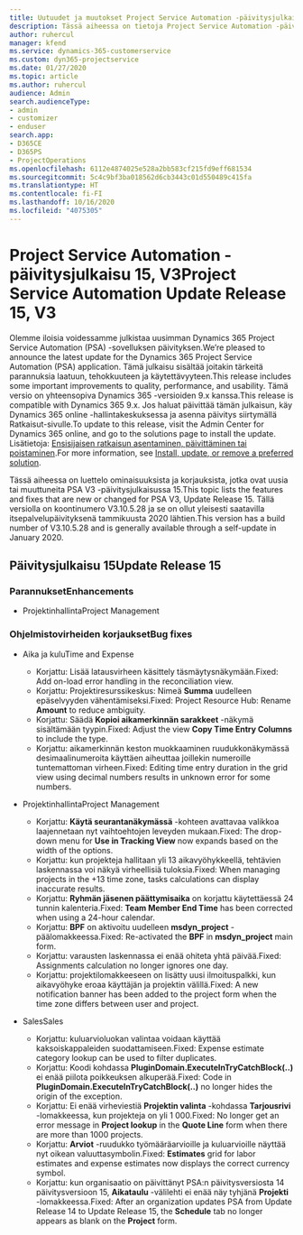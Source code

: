 ```yaml
---
title: Uutuudet ja muutokset Project Service Automation -päivitysjulkaisussa 15, V3
description: Tässä aiheessa on tietoja Project Service Automation -päivitysversion 15, V3:n uusista ominaisuuksista.
author: ruhercul
manager: kfend
ms.service: dynamics-365-customerservice
ms.custom: dyn365-projectservice
ms.date: 01/27/2020
ms.topic: article
ms.author: ruhercul
audience: Admin
search.audienceType:
- admin
- customizer
- enduser
search.app:
- D365CE
- D365PS
- ProjectOperations
ms.openlocfilehash: 6112e4874025e528a2bb583cf215fd9eff681534
ms.sourcegitcommit: 5c4c9bf3ba018562d6cb3443c01d550489c415fa
ms.translationtype: HT
ms.contentlocale: fi-FI
ms.lasthandoff: 10/16/2020
ms.locfileid: "4075305"
---
```

# <a name="project-service-automation-update-release-15-v3"></a><span data-ttu-id="8872d-103">Project Service Automation -päivitysjulkaisu 15, V3</span><span class="sxs-lookup"><span data-stu-id="8872d-103">Project Service Automation Update Release 15, V3</span></span>

<span data-ttu-id="8872d-104">Olemme iloisia voidessamme julkistaa uusimman Dynamics 365 Project Service Automation (PSA) -sovelluksen päivityksen.</span><span class="sxs-lookup"><span data-stu-id="8872d-104">We’re pleased to announce the latest update for the Dynamics 365 Project Service Automation (PSA) application.</span></span> <span data-ttu-id="8872d-105">Tämä julkaisu sisältää joitakin tärkeitä parannuksia laatuun, tehokkuuteen ja käytettävyyteen.</span><span class="sxs-lookup"><span data-stu-id="8872d-105">This release includes some important improvements to quality, performance, and usability.</span></span> <span data-ttu-id="8872d-106">Tämä versio on yhteensopiva Dynamics 365 -versioiden 9.x kanssa.</span><span class="sxs-lookup"><span data-stu-id="8872d-106">This release is compatible with Dynamics 365 9.x.</span></span> <span data-ttu-id="8872d-107">Jos haluat päivittää tämän julkaisun, käy Dynamics 365 online -hallintakeskuksessa ja asenna päivitys siirtymällä Ratkaisut-sivulle.</span><span class="sxs-lookup"><span data-stu-id="8872d-107">To update to this release, visit the Admin Center for Dynamics 365 online, and go to the solutions page to install the update.</span></span> <span data-ttu-id="8872d-108">Lisätietoja: [Ensisijaisen ratkaisun asentaminen, päivittäminen tai poistaminen](https://docs.microsoft.com/power-platform/admin/install-remove-preferred-solution).</span><span class="sxs-lookup"><span data-stu-id="8872d-108">For more information, see [Install, update, or remove a preferred solution](https://docs.microsoft.com/power-platform/admin/install-remove-preferred-solution).</span></span>

<span data-ttu-id="8872d-109">Tässä aiheessa on luettelo ominaisuuksista ja korjauksista, jotka ovat uusia tai muuttuneita PSA V3 -päivitysjulkaisussa 15.</span><span class="sxs-lookup"><span data-stu-id="8872d-109">This topic lists the features and fixes that are new or changed for PSA V3, Update Release 15.</span></span> <span data-ttu-id="8872d-110">Tällä versiolla on koontinumero V3.10.5.28 ja se on ollut yleisesti saatavilla itsepalvelupäivityksenä tammikuusta 2020 lähtien.</span><span class="sxs-lookup"><span data-stu-id="8872d-110">This version has a build number of V3.10.5.28 and is generally available through a self-update in January 2020.</span></span>

## <a name="update-release-15"></a><span data-ttu-id="8872d-111">Päivitysjulkaisu 15</span><span class="sxs-lookup"><span data-stu-id="8872d-111">Update Release 15</span></span> 

### <a name="enhancements"></a><span data-ttu-id="8872d-112">Parannukset</span><span class="sxs-lookup"><span data-stu-id="8872d-112">Enhancements</span></span>

- <span data-ttu-id="8872d-113">Projektinhallinta</span><span class="sxs-lookup"><span data-stu-id="8872d-113">Project Management</span></span>

### <a name="bug-fixes"></a><span data-ttu-id="8872d-114">Ohjelmistovirheiden korjaukset</span><span class="sxs-lookup"><span data-stu-id="8872d-114">Bug fixes</span></span>

- <span data-ttu-id="8872d-115">Aika ja kulu</span><span class="sxs-lookup"><span data-stu-id="8872d-115">Time and Expense</span></span>

  - <span data-ttu-id="8872d-116">Korjattu: Lisää latausvirheen käsittely täsmäytysnäkymään.</span><span class="sxs-lookup"><span data-stu-id="8872d-116">Fixed: Add on-load error handling in the reconciliation view.</span></span>
  - <span data-ttu-id="8872d-117">Korjattu: Projektiresurssikeskus: Nimeä **Summa** uudelleen epäselvyyden vähentämiseksi.</span><span class="sxs-lookup"><span data-stu-id="8872d-117">Fixed: Project Resource Hub: Rename **Amount** to reduce ambiguity.</span></span>
  - <span data-ttu-id="8872d-118">Korjattu: Säädä **Kopioi aikamerkinnän sarakkeet** -näkymä sisältämään tyypin.</span><span class="sxs-lookup"><span data-stu-id="8872d-118">Fixed: Adjust the view **Copy Time Entry Columns** to include the type.</span></span>
  - <span data-ttu-id="8872d-119">Korjattu: aikamerkinnän keston muokkaaminen ruudukkonäkymässä desimaalinumeroita käyttäen aiheuttaa joillekin numeroille tuntemattoman virheen.</span><span class="sxs-lookup"><span data-stu-id="8872d-119">Fixed: Editing time entry duration in the grid view using decimal numbers results in unknown error for some numbers.</span></span>

- <span data-ttu-id="8872d-120">Projektinhallinta</span><span class="sxs-lookup"><span data-stu-id="8872d-120">Project Management</span></span>

  - <span data-ttu-id="8872d-121">Korjattu: **Käytä seurantanäkymässä** -kohteen avattavaa valikkoa laajennetaan nyt vaihtoehtojen leveyden mukaan.</span><span class="sxs-lookup"><span data-stu-id="8872d-121">Fixed: The drop-down menu for **Use in Tracking View** now expands based on the width of the options.</span></span>
  - <span data-ttu-id="8872d-122">Korjattu: kun projekteja hallitaan yli 13 aikavyöhykkeellä, tehtävien laskennassa voi näkyä virheellisiä tuloksia.</span><span class="sxs-lookup"><span data-stu-id="8872d-122">Fixed: When managing projects in the +13 time zone, tasks calculations can display inaccurate results.</span></span>
  - <span data-ttu-id="8872d-123">Korjattu: **Ryhmän jäsenen päättymisaika** on korjattu käytettäessä 24 tunnin kalenteria.</span><span class="sxs-lookup"><span data-stu-id="8872d-123">Fixed: **Team Member End Time** has been corrected when using a 24-hour calendar.</span></span>
  - <span data-ttu-id="8872d-124">Korjattu: **BPF** on aktivoitu uudelleen **msdyn_project** -päälomakkeessa.</span><span class="sxs-lookup"><span data-stu-id="8872d-124">Fixed: Re-activated the **BPF** in **msdyn_project** main form.</span></span>
  - <span data-ttu-id="8872d-125">Korjattu: varausten laskennassa ei enää ohiteta yhtä päivää.</span><span class="sxs-lookup"><span data-stu-id="8872d-125">Fixed: Assignments calculation no longer ignores one day.</span></span>
  - <span data-ttu-id="8872d-126">Korjattu: projektilomakkeeseen on lisätty uusi ilmoituspalkki, kun aikavyöhyke eroaa käyttäjän ja projektin välillä.</span><span class="sxs-lookup"><span data-stu-id="8872d-126">Fixed: A new notification banner has been added to the project form when the time zone differs between user and project.</span></span>

- <span data-ttu-id="8872d-127">Sales</span><span class="sxs-lookup"><span data-stu-id="8872d-127">Sales</span></span>

  - <span data-ttu-id="8872d-128">Korjattu: kuluarvioluokan valintaa voidaan käyttää kaksoiskappaleiden suodattamiseen.</span><span class="sxs-lookup"><span data-stu-id="8872d-128">Fixed: Expense estimate category lookup can be used to filter duplicates.</span></span>
  - <span data-ttu-id="8872d-129">Korjattu: Koodi kohdassa **PluginDomain.ExecuteInTryCatchBlock(..)** ei enää piilota poikkeuksen alkuperää.</span><span class="sxs-lookup"><span data-stu-id="8872d-129">Fixed: Code in **PluginDomain.ExecuteInTryCatchBlock(..)** no longer hides the origin of the exception.</span></span>
  - <span data-ttu-id="8872d-130">Korjattu: Ei enää virheviestiä **Projektin valinta** -kohdassa **Tarjousrivi** -lomakkeessa, kun projekteja on yli 1 000.</span><span class="sxs-lookup"><span data-stu-id="8872d-130">Fixed: No longer get an error message in **Project lookup** in the **Quote Line** form when there are more than 1000 projects.</span></span>
  - <span data-ttu-id="8872d-131">Korjattu: **Arviot** -ruudukko työmääräarvioille ja kuluarvioille näyttää nyt oikean valuuttasymbolin.</span><span class="sxs-lookup"><span data-stu-id="8872d-131">Fixed: **Estimates** grid for labor estimates and expense estimates now displays the correct currency symbol.</span></span>
  - <span data-ttu-id="8872d-132">Korjattu: kun organisaatio on päivittänyt PSA:n päivitysversiosta 14 päivitysversioon 15, **Aikataulu** -välilehti ei enää näy tyhjänä **Projekti** -lomakkeessa.</span><span class="sxs-lookup"><span data-stu-id="8872d-132">Fixed: After an organization updates PSA from Update Release 14 to Update Release 15, the **Schedule** tab no longer appears as blank on the **Project** form.</span></span>
